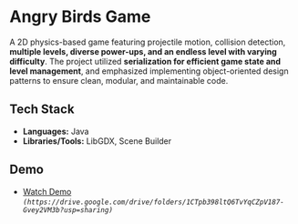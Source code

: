 # Angry Birds Game

A 2D physics-based game featuring projectile motion, collision detection, **multiple levels, diverse power-ups, and an endless level with varying difficulty**. The project utilized **serialization for efficient game state and level management**, and emphasized implementing object-oriented design patterns to ensure clean, modular, and maintainable code.

## Tech Stack

* **Languages:** Java
* **Libraries/Tools:** LibGDX, Scene Builder

## Demo

* [Watch Demo](Link_To_Demo_Here)
    *`(https://drive.google.com/drive/folders/1CTpb398ltQ6TvYqCZpV187-Gvey2VM3b?usp=sharing)`*
